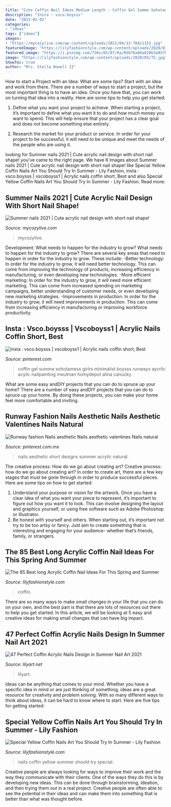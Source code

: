 ```yaml
---
title: "Cute Coffin Nail Ideas Medium Length : Coffin Gel Summe Sohotamess Girlrs Minimalist Boysss Runways Aycrlic Acylic Nailpainting Meulman Homydepot Alina Canucky"
description: "Insta : vsco.boysss"
date: "2023-02-02"
categories:
- "ideas"
tags: ["ideas"]
images:
- "https://mycozylive.com/wp-content/uploads/2021/04/13-768x1152.jpg"
featuredImage: "https://lilyfashionstyle.com/wp-content/uploads/2020/03/26-10.jpg"
featured_image: "https://i.pinimg.com/736x/05/07/6a/05076a06a810b3a0370b79c5bd0eea17.jpg"
image: "https://lilyfashionstyle.com/wp-content/uploads/2020/03/75.jpg"
ShowToc: true
author: "Mrs. Stella Howell II"
---
```



How to start a Project with an Idea: What are some tips?
Start with an idea and work from there. There are a number of ways to start a project, but the most important thing is to have an idea. Once you have that, you can work on turning that idea into a reality. Here are some tips to help you get started:
1. Define what you want your project to achieve. When starting a project, it’s important to define what you want it to do and how much money you want to spend. This will help ensure that your project has a clear goal and does not become something else entirely.

2. Research the market for your product or service. In order for your project to be successful, it will need to be unique and meet the needs of the people who are using it.

	

		
looking for Summer nails 2021 | Cute acrylic nail design with short nail shape! you've came to the right page. We have 6 Images about Summer nails 2021 | Cute acrylic nail design with short nail shape! like Special Yellow Coffin Nails Art You Should Try In Summer - Lily Fashion, insta : vsco.boysss | vscoboyss1 | Acrylic nails coffin short, Best and also Special Yellow Coffin Nails Art You Should Try In Summer - Lily Fashion. Read more:
		
    
## Summer Nails 2021 | Cute Acrylic Nail Design With Short Nail Shape!

<img loading=lazy src="https://mycozylive.com/wp-content/uploads/2021/04/13-768x1152.jpg" onerror="this.onerror=null;this.src='https://tse1.mm.bing.net/th?id=OIP.ePhZ5ePrr-nUHGSii-4RQgHaLH&amp;pid=15.1';" alt="Summer nails 2021 | Cute acrylic nail design with short nail shape!">

_Source: mycozylive.com_

>mycozylive. 

	

Development: What needs to happen for the industry to grow?
What needs to happen for the industry to grow? 
There are several key areas that need to happen in order for the industry to grow. These include: 
-Better technology: In order for the industry to grow, it will need better technology. This can come from improving the technology of products, increasing efficiency in manufacturing, or even developing new technologies. 
-More efficient marketing: In order for the industry to grow, it will need more efficient marketing. This can come from increased spending on marketing campaigns, better understanding of customer needs, or even developing new marketing strategies. 
-Improvements in production: In order for the industry to grow, it will need improvements in production. This can come from increasing efficiency in manufacturing or improving workforce productivity.

    
## Insta : Vsco.boysss | Vscoboyss1 | Acrylic Nails Coffin Short, Best

<img loading=lazy src="https://i.pinimg.com/736x/02/0d/e0/020de0ac668de9d5a0a5a8a0b210fd25.jpg" onerror="this.onerror=null;this.src='https://tse4.mm.bing.net/th?id=OIP.Td4QOoAskIQfMRTncHOPhQAAAA&amp;pid=15.1';" alt="insta : vsco.boysss | vscoboyss1 | Acrylic nails coffin short, Best">

_Source: pinterest.com_

>coffin gel summe sohotamess girlrs minimalist boysss runways aycrlic acylic nailpainting meulman homydepot alina canucky. 

	

What are some easy andDIY projects that you can do to spruce up your home?
There are a number of easy andDIY projects that you can do to spruce up your home. By doing these projects, you can make your home feel more comfortable and inviting.

    
## Runway Fashion Nails Aesthetic Nails Aesthetic Valentines Nails Natural

<img loading=lazy src="https://i.pinimg.com/736x/05/07/6a/05076a06a810b3a0370b79c5bd0eea17.jpg" onerror="this.onerror=null;this.src='https://tse4.mm.bing.net/th?id=OIP.tl0zfGoOsvHcPczy-rBNzwHaLe&amp;pid=15.1';" alt="Runway fashion Nails aesthetic Nails aesthetic valentines Nails natural">

_Source: pinterest.com.mx_

>nails aesthetic short designs summer acrylic natural. 

	

The creative process: How do we go about creating art?
Creative process: how do we go about creating art?
In order to create art, there are a few key stages that must be gone through in order to produce successful pieces. Here are some tips on how to get started: 

1. Understand your purpose or vision for the artwork. Once you have a clear idea of what you want your piece to represent, it’s important to figure out how you want it to look. This can involve designing the layout and graphics yourself, or using free software such as Adobe Photoshop or Illustrator. 
2. Be honest with yourself and others. When starting out, it’s important not try to be too artsy or fancy. Just aim to create something that is interesting and engaging for your audience- whether that’s friends, family, or strangers. 

    
## The 85 Best Long Acrylic Coffin Nail Ideas For This Spring And Summer

<img loading=lazy src="https://lilyfashionstyle.com/wp-content/uploads/2020/03/75.jpg" onerror="this.onerror=null;this.src='https://tse1.mm.bing.net/th?id=OIP.pM9Kwmaz6-WSsXp5Y2i5IAHaKm&amp;pid=15.1';" alt="The 85 Best long Acrylic Coffin Nail Ideas For This Spring and Summer">

_Source: lilyfashionstyle.com_

>coffin. 

	

There are so many ways to make small changes in your life that you can do on your own, and the best part is that there are lots of resources out there to help you get started. In this article, we will be looking at 5 easy and creative ideas for making small changes that can have big impact.

    
## 47 Perfect Coffin Acrylic Nails Design In Summer Nail Art 2021

<img loading=lazy src="https://lilyart.net/wp-content/uploads/2021/05/34-8.jpg" onerror="this.onerror=null;this.src='https://tse4.mm.bing.net/th?id=OIP.Kt3E_5YC1Z4_ERdaCJTzAgHaLH&amp;pid=15.1';" alt="47 Perfect Coffin Acrylic Nails Design in Summer Nail Art 2021">

_Source: lilyart.net_

>lilyart. 

	

Ideas can be anything that comes to your mind. Whether you have a specific idea in mind or are just thinking of something, ideas are a great resource for creativity and problem solving. With so many different ways to think about ideas, it can be hard to know where to start. Here are five tips for getting started: 

    
## Special Yellow Coffin Nails Art You Should Try In Summer - Lily Fashion

<img loading=lazy src="https://lilyfashionstyle.com/wp-content/uploads/2020/03/26-10.jpg" onerror="this.onerror=null;this.src='https://tse2.mm.bing.net/th?id=OIP.H_LNDqCnDef5YvVqniZuiwHaKu&amp;pid=15.1';" alt="Special Yellow Coffin Nails Art You Should Try In Summer - Lily Fashion">

_Source: lilyfashionstyle.com_

>nails coffin yellow summer should try special. 

	

Creative people are always looking for ways to improve their work and the way they communicate with their clients. One of the ways they do this is by developing new ideas. This can be done through brainstorming, Ideation, and then trying them out in a real project. Creative people are often able to see the potential in their ideas and can make them into something that is better than what was thought before.

